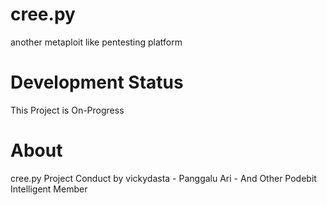 # cree.py
another metaploit like pentesting platform 

# Development Status

This Project is On-Progress 

# About 
cree.py Project Conduct by vickydasta - Panggalu Ari - And Other Podebit Intelligent Member 

